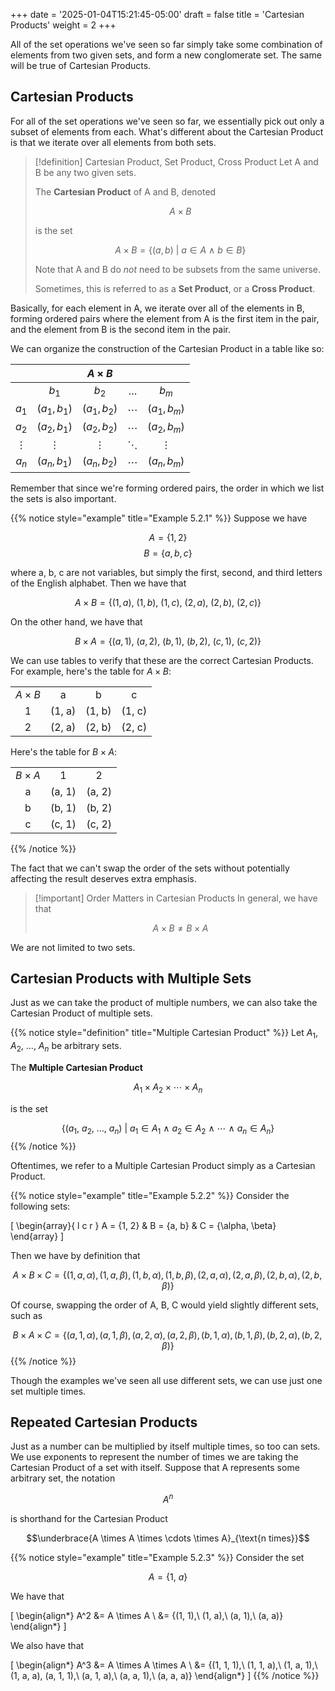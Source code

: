 +++
date = '2025-01-04T15:21:45-05:00'
draft = false
title = 'Cartesian Products'
weight = 2
+++

All of the set operations we've seen so far simply take some combination of 
elements from two given sets, and form a new conglomerate set. The same will 
be true of Cartesian Products.

## Cartesian Products

For all of the set operations we've seen so far, we essentially pick out only 
a subset of elements from each. What's different about the Cartesian Product 
is that we iterate over all elements from both sets.

> [!definition] Cartesian Product, Set Product, Cross Product
> Let A and B be any two given sets.
> 
> The **Cartesian Product** of A and B, denoted 
> 
> $$ A \times B $$
> 
> is the set 
> 
> $$ A \times B = \{ (a, b)\ |\ a \in A\ \land\ b \in B \} $$
> 
> Note that A and B do *not* need to be subsets from the same universe.
> 
> Sometimes, this is referred to as a **Set Product**, or a **Cross Product**.

Basically, for each element in A, we iterate over all of the elements in B, 
forming ordered pairs where the element from A is the first item in the pair, 
and the element from B is the second item in the pair.

We can organize the construction of the Cartesian Product in a table like so: 

|||$A \times B$|||
|:-:     |:-:         |:-:         |:-:     |:-:         |
|        |$b_1$       |$b_2$       |$\ldots$|$b_m$       |
|$a_1$   |$(a_1, b_1)$|$(a_1, b_2)$|$\cdots$|$(a_1, b_m)$|
|$a_2$   |$(a_2, b_1)$|$(a_2, b_2)$|$\cdots$|$(a_2, b_m)$|
|$\vdots$|$\vdots$    |$\vdots$    |$\ddots$|$\vdots$    |
|$a_n$   |$(a_n, b_1)$|$(a_n, b_2)$|$\cdots$|$(a_n, b_m)$|

Remember that since we're forming ordered pairs, the order in which we list 
the sets is also important.

{{% notice style="example" title="Example 5.2.1" %}}
Suppose we have 

$$A = \{1, 2\}$$
$$B = \{a, b, c\}$$

where a, b, c are not variables, but simply the first, second, and third 
letters of the English alphabet. Then we have that 

$$A \times B = \{ (1, a),\ (1, b),\ (1, c),\ (2, a),\ (2, b),\ (2, c) \}$$

On the other hand, we have that 

$$B \times A = \{ (a, 1),\ (a, 2),\ (b, 1),\ (b, 2),\ (c, 1),\ (c, 2) \}$$

We can use tables to verify that these are the correct Cartesian Products. For 
example, here's the table for $A \times B$:

|||||
|:-:|:-:|:-:|:-:|
|$A \times B$|a|b|c|
|1|(1, a)|(1, b)|(1, c)|
|2|(2, a)|(2, b)|(2, c)|

Here's the table for $B \times A$:

||||
|:-:|:-:|:-:|
|$B \times A$|1|2|
|a|(a, 1)|(a, 2)|
|b|(b, 1)|(b, 2)|
|c|(c, 1)|(c, 2)|


{{% /notice %}}

The fact that we can't swap the order of the sets without potentially 
affecting the result deserves extra emphasis.

> [!important] Order Matters in Cartesian Products
> In general, we have that 
> 
> $$A \times B \neq B \times A$$

We are not limited to two sets.

## Cartesian Products with Multiple Sets

Just as we can take the product of multiple numbers, we can also take the 
Cartesian Product of multiple sets.

{{% notice style="definition" title="Multiple Cartesian Product" %}}
Let $A_1$, $A_2$, $\ldots$, $A_n$ be arbitrary sets.

The **Multiple Cartesian Product** 

$$A_1 \times A_2 \times \cdots \times A_n$$

is the set 

$$\{(a_1,\ a_2,\ \ldots,\ a_n)\ |\ a_1 \in A_1\ \land\ a_2 \in A_2\ \land\ \cdots\ \land\ a_n \in A_n\}$$
{{% /notice %}}

Oftentimes, we refer to a Multiple Cartesian Product simply as a Cartesian 
Product.

{{% notice style="example" title="Example 5.2.2" %}}
Consider the following sets:

\[
\begin{array}{ l c r }
A = \{1, 2\} & B = \{a, b\} & C = \{\alpha, \beta\} 
\end{array}
\]

Then we have by definition that 

$$ A \times B \times C = \{(1, a, \alpha), (1, a, \beta), (1, b, \alpha), (1, b, \beta), (2, a, \alpha), (2, a, \beta), (2, b, \alpha), (2, b, \beta) \} $$

Of course, swapping the order of A, B, C would yield slightly different sets, such as 

$$ B \times A \times C = \{(a, 1, \alpha), (a, 1, \beta), (a, 2, \alpha), (a, 2, \beta), (b, 1, \alpha), (b, 1, \beta), (b, 2, \alpha), (b, 2, \beta) \} $$
{{% /notice %}}

Though the examples we've seen all use different sets, we can use just one set 
multiple times.

## Repeated Cartesian Products

Just as a number can be multiplied by itself multiple times, so too can sets.
We use exponents to represent the number of times we are taking the Cartesian 
Product of a set with itself. Suppose that A represents some arbitrary set, 
the notation 

$$A^n$$

is shorthand for the Cartesian Product 

$$\underbrace{A \times A \times \cdots \times A}_{\text{n times}}$$

{{% notice style="example" title="Example 5.2.3" %}}
Consider the set 

$$A = \{1,\ a\}$$

We have that 

\[
\begin{align*}
A^2 &= A \times A \\
&= \{(1, 1),\ (1, a),\ (a, 1),\ (a, a)\}
\end{align*}
\]

We also have that 

\[
\begin{align*}
A^3 &= A \times A \times A \\
&= \{(1, 1, 1),\ (1, 1, a),\ (1, a, 1),\ (1, a, a), (a, 1, 1),\ (a, 1, a),\ (a, a, 1),\ (a, a, a)\}
\end{align*}
\]
{{% /notice %}}

